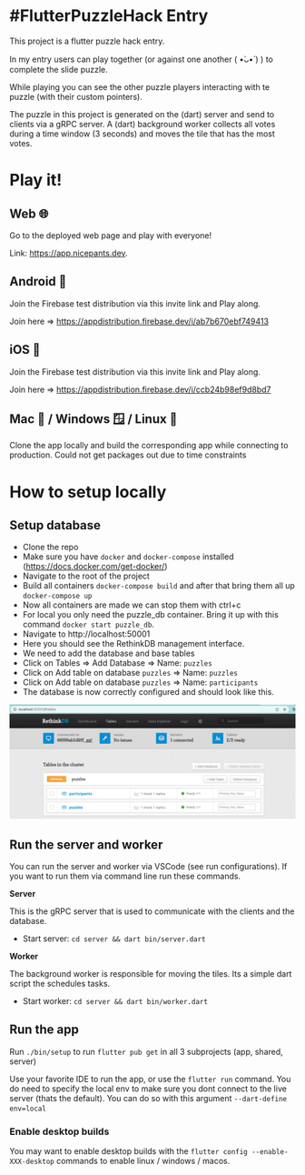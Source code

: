 # #FlutterPuzzleHack Entry

This project is a flutter puzzle hack entry.

In my entry users can play together (or against one another ( •̀ᴗ•́ ) ) to complete the slide puzzle.

While playing you can see the other puzzle players interacting with te puzzle (with their custom pointers).

The puzzle in this project is generated on the (dart) server and send to clients via a gRPC server. A (dart) background worker collects all votes during a time window (3 seconds) and moves the tile that has the most votes.

# Play it!

## Web 🌐
Go to the deployed web page and play with everyone!

Link: https://app.nicepants.dev.

## Android 🤖
Join the Firebase test distribution via this invite link and Play along.

Join here => https://appdistribution.firebase.dev/i/ab7b670ebf749413

## iOS 🍏
Join the Firebase test distribution via this invite link and Play along.

Join here => https://appdistribution.firebase.dev/i/ccb24b98ef9d8bd7

## Mac 🍎 /  Windows 🪟 / Linux 🐧
Clone the app locally and build the corresponding app while connecting to production. Could not get packages out due to time constraints

# How to setup locally

## Setup database

- Clone the repo
- Make sure you have `docker` and `docker-compose` installed (https://docs.docker.com/get-docker/)
- Navigate to the root of the project
- Build all containers `docker-compose build` and after that bring them all up `docker-compose up`
- Now all containers are made we can stop them with ctrl+c
- For local you only need the puzzle_db container. Bring it up with this command `docker start puzzle_db`.
- Navigate to http://localhost:50001
- Here you should see the RethinkDB management interface.
- We need to add the database and base tables
- Click on Tables => Add Database => Name: `puzzles`
- Click on Add table on database `puzzles` => Name: `puzzles`
- Click on Add table on database `puzzles` => Name: `participants`
- The database is now correctly configured and should look like this.

![](docs/rethink_db.png)

## Run the server and worker

You can run the server and worker via VSCode (see run configurations). If you want to run them via command line run these commands.

**Server**

This is the gRPC server that is used to communicate with the clients and the database.

- Start server: `cd server && dart bin/server.dart`

**Worker**

The background worker is responsible for moving the tiles. Its a simple dart script the schedules tasks.

- Start worker: `cd server && dart bin/worker.dart`

## Run the app

Run `./bin/setup` to run `flutter pub get` in all 3 subprojects (app, shared, server)

Use your favorite IDE to run the app, or use the `flutter run` command. You do need to specify the local env to make sure you dont connect to the live server (thats the default). You can do so with this argument `--dart-define env=local`

### Enable desktop builds

You may want to enable desktop builds with the `flutter config --enable-XXX-desktop` commands to enable linux / windows / macos.